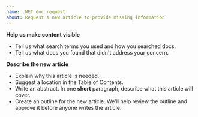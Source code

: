 ```yaml
---
name: .NET doc request
about: Request a new article to provide missing information
---
```


**Help us make content visible**

- Tell us what search terms you used and how you searched docs.
- Tell us what docs you found that didn't address your concern.

**Describe the new article**

- Explain why this article is needed.
- Suggest a location in the Table of Contents.
- Write an abstract. In one **short** paragraph, describe what this article will cover.
- Create an outline for the new article. We'll help review the outline and approve it before anyone writes the article.

